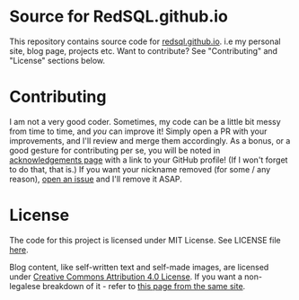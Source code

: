 # Source for RedSQL.github.io
This repository contains source code for [redsql.github.io](https://redsql.github.io). i.e my personal site, blog page, projects etc. Want to contribute? See "Contributing" and "License" sections below.

# Contributing
I am not a very good coder. Sometimes, my code can be a little bit messy from time to time, and *you* can improve it! Simply open a PR with your improvements, and I'll review and merge them accordingly. As a bonus, or a good gesture for contributing per se, you will be noted in [acknowledgements page](https://redsql.github.io/acknowledgements.html) with a link to your GitHub profile! (If I won't forget to do that, that is.) If you want your nickname removed (for some / any reason), [open an issue](https://github.com/RedSQL/redsql.github.io/issues) and I'll remove it ASAP.

# License
The code for this project is licensed under MIT License. See LICENSE file [here](https://github.com/RedSQL/redsql.github.io/blob/master/LICENSE). 

Blog content, like self-written text and self-made images, are licensed under [Creative Commons Attribution 4.0 License](https://creativecommons.org/licenses/by/4.0/legalcode/). If you want a non-legalese breakdown of it - refer to [this page from the same site](https://creativecommons.org/licenses/by/4.0/).
